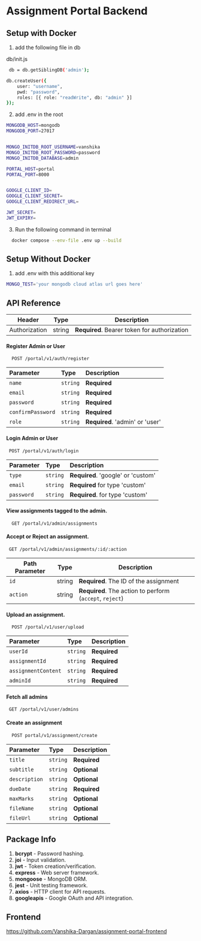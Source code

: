 # Assignment Portal Backend

## Setup with Docker

1. add the following file in db

db/init.js

```bash
 db = db.getSiblingDB('admin'); 

db.createUser({
    user: "username",
    pwd: "password", 
    roles: [{ role: "readWrite", db: "admin" }] 
});

```

2. add .env in the root

```bash
MONGODB_HOST=mongodb
MONGODB_PORT=27017


MONGO_INITDB_ROOT_USERNAME=vanshika
MONGO_INITDB_ROOT_PASSWORD=password
MONGO_INITDB_DATABASE=admin

PORTAL_HOST=portal
PORTAL_PORT=8000


GOOGLE_CLIENT_ID=
GOOGLE_CLIENT_SECRET=
GOOGLE_CLIENT_REDIRECT_URL=

JWT_SECRET=
JWT_EXPIRY=

```

3. Run the following command in terminal

```bash
  docker compose --env-file .env up --build
```

## Setup Without Docker

1. add .env with this additional key

```bash
MONGO_TEST='your mongodb cloud atlas url goes here'
```

## API Reference

| Header          | Type     | Description                             |
| --------------- | -------- | --------------------------------------- |
| Authorization   | string   | **Required**. Bearer token for authorization |

#### Register Admin or User

```http
  POST /portal/v1/auth/register
```

| Parameter | Type     | Description                |
| :-------- | :------- | :------------------------- |
| `name` | `string` | **Required** |
| `email` | `string` | **Required** |
| `password` | `string` | **Required**|
| `confirmPassword` | `string` | **Required** |
| `role` | `string` | **Required**. 'admin' or 'user' |


#### Login Admin or User

```http
 POST /portal/v1/auth/login
```

| Parameter | Type     | Description                       |
| :-------- | :------- | :-------------------------------- |
| `type`      | `string` | **Required**. 'google' or 'custom' |
| `email`      | `string` | **Required** for type 'custom' |
| `password`      | `string` | **Required**. for type 'custom' |

#### View assignments tagged to the admin.

```http
  GET /portal/v1/admin/assignments
```

#### Accept or Reject an assignment.

```http
 GET /portal/v1/admin/assignments/:id/:action
```

| Path Parameter        | Type     | Description                             |
| ---------------  | -------- | --------------------------------------- |
| `id`             | string   | **Required**. The ID of the assignment   |
| `action`         | string   | **Required**. The action to perform (`accept`, `reject`) |

####  Upload an assignment.

```http
  POST /portal/v1/user/upload
```

| Parameter | Type     | Description                |
| :-------- | :------- | :------------------------- |
| `userId` | `string` | **Required** |
| `assignmentId` | `string` | **Required** |
| `assignmentContent` | `string` | **Required**|
| `adminId` | `string` | **Required** |


#### Fetch all admins

```http
 GET /portal/v1/user/admins
```

####  Create an assignment

```http
  POST portal/v1/assignment/create
```

| Parameter | Type     | Description                |
| :-------- | :------- | :------------------------- |
| `title` | `string` | **Required** |
| `subtitle` | `string` | **Optional** |
| `description` | `string` | **Optional**|
| `dueDate` | `string` | **Required** |
| `maxMarks` | `string` | **Optional** |
| `fileName` | `string` | **Optional** |
| `fileUrl` | `string` | **Optional** |

## Package Info

1. **bcrypt** - Password hashing.
2. **joi** - Input validation.
3. **jwt** - Token creation/verification.
4. **express** - Web server framework.
5. **mongoose** - MongoDB ORM.
6. **jest** - Unit testing framework.
7. **axios** - HTTP client for API requests.
8. **googleapis** - Google OAuth and API integration.


## Frontend

https://github.com/Vanshika-Dargan/assignment-portal-frontend
